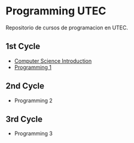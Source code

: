 # Programming UTEC
Repositorio de cursos de programacion en UTEC.

## 1st Cycle
- [Computer Science Introduction](https://github.com/jhanpieremontes/Programming-UTEC/tree/master/CSI)
- [Programming 1](https://github.com/jhanpieremontes/Programming-UTEC/tree/master/Programming_1)
## 2nd Cycle
- Programming 2
## 3rd Cycle
- Programming 3